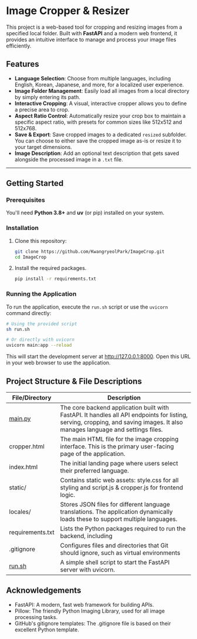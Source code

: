 # Image Cropper & Resizer

This project is a web-based tool for cropping and resizing images from a specified local folder. Built with **FastAPI** and a modern web frontend, it provides an intuitive interface to manage and process your image files efficiently.

## Features

-   **Language Selection**: Choose from multiple languages, including English, Korean, Japanese, and more, for a localized user experience.
-   **Image Folder Management**: Easily load all images from a local directory by simply entering its path.
-   **Interactive Cropping**: A visual, interactive cropper allows you to define a precise area to crop.
-   **Aspect Ratio Control**: Automatically resize your crop box to maintain a specific aspect ratio, with presets for common sizes like 512x512 and 512x768.
-   **Save & Export**: Save cropped images to a dedicated `resized` subfolder. You can choose to either save the cropped image as-is or resize it to your target dimensions.
-   **Image Description**: Add an optional text description that gets saved alongside the processed image in a `.txt` file.

---

## Getting Started

### Prerequisites

You'll need **Python 3.8+** and **uv** (or pip) installed on your system.

### Installation

1.  Clone this repository:
    ```bash
    git clone https://github.com/KwangryeolPark/ImageCrop.git
    cd ImageCrop
    ```
2.  Install the required packages.
    ```bash
    pip install -r requirements.txt
    ```

### Running the Application

To run the application, execute the `run.sh` script or use the `uvicorn` command directly:

```bash
# Using the provided script
sh run.sh

# Or directly with uvicorn
uvicorn main:app --reload
```
This will start the development server at http://127.0.0.1:8000. Open this URL in your web browser to use the application.

## Project Structure & File Descriptions

| File/Directory            | Description                                                                                                                                                                   |
| ------------------------- | ----------------------------------------------------------------------------------------------------------------------------------------------------------------------------- |
| [main.py](http://main.py) | The core backend application built with FastAPI. It handles all API endpoints for listing, serving, cropping, and saving images. It also manages language and settings files. |
| cropper.html              | The main HTML file for the image cropping interface. This is the primary user-facing page of the application.                                                                 |
| index.html                | The initial landing page where users select their preferred language.                                                                                                         |
| static/                   | Contains static web assets: style.css for all styling and script.js & cropper.js for frontend logic.                                                                          |
| locales/                  | Stores JSON files for different language translations. The application dynamically loads these to support multiple languages.                                                 |
| requirements.txt          | Lists the Python packages required to run the backend, including                                                                                                              |
| .gitignore                | Configures files and directories that Git should ignore, such as virtual environments                                                                                         |
| [run.sh](http://run.sh)   | A simple shell script to start the FastAPI server with uvicorn.                                                                                                               |


## Acknowledgements
* FastAPI: A modern, fast web framework for building APIs.
* Pillow: The friendly Python Imaging Library, used for all image processing tasks.
* GitHub's gitignore templates: The .gitignore file is based on their excellent Python template.

